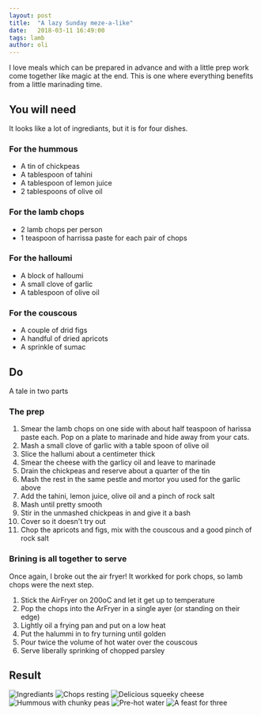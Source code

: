 ```yaml
---
layout: post
title:  "A lazy Sunday meze-a-like"
date:   2018-03-11 16:49:00
tags: lamb 
author: oli
---
```


I love meals which can be prepared in advance and with a little prep work come together like magic at the end.  This is one where everything benefits from a little marinading time.

## You will need

It looks like a lot of ingrediants, but it is for four dishes.

### For the hummous

* A tin of chickpeas
* A tablespoon of tahini
* A tablespoon of lemon juice
* 2 tablespoons of olive oil

### For the lamb chops

* 2 lamb chops per person
* 1 teaspoon of harrissa paste for each pair of chops

### For the halloumi

* A block of halloumi
* A small clove of garlic
* A tablespoon of olive oil

### For the couscous

* A couple of drid figs
* A handful of dried apricots
* A sprinkle of sumac


## Do

A tale in two parts

### The prep

1. Smear the lamb chops on one side with about half teaspoon of harissa paste each.  Pop on a plate to marinade and hide away from your cats.
2. Mash a small clove of garlic with a table spoon of olive oil
3. Slice the hallumi about a centimeter thick
4. Smear the cheese with the garlicy oil and leave to marinade
5. Drain the chickpeas and reserve about a quarter of the tin
6. Mash the rest in the same pestle and mortor you used for the garlic above
7. Add the tahini, lemon juice, olive oil and a pinch of rock salt
8. Mash until pretty smooth
9. Stir in the unmashed chickpeas in and give it a bash
10. Cover so it doesn't try out
11. Chop the apricots and figs, mix with the couscous and a good pinch of rock salt

### Brining is all together to serve

Once again, I broke out the air fryer!  It workked for pork chops, so lamb chops were the next step.

1. Stick the AirFryer on 200oC and let it get up to temperature
2. Pop the chops into the ArFryer in a single ayer (or standing on their edge)
3. Lightly oil a frying pan and put on a low heat
4. Put the halummi in to fry turning until golden
5. Pour twice the volume of hot water over the couscous
6. Serve liberally sprinking of chopped parsley

## Result


![Ingrediants](/images/blog/mezze-a-like/mezze-a-like-00.jpg)
![Chops resting](/images/blog/mezze-a-like/mezze-a-like-01.jpg)
![Delicious squeeky cheese](/images/blog/mezze-a-like/mezze-a-like-02.jpg)
![Hummous with chunky peas](/images/blog/mezze-a-like/mezze-a-like-03.jpg)
![Pre-hot water](/images/blog/mezze-a-like/mezze-a-like-04.jpg)
![A feast for three](/images/blog/mezze-a-like/mezze-a-like-05.jpg)
